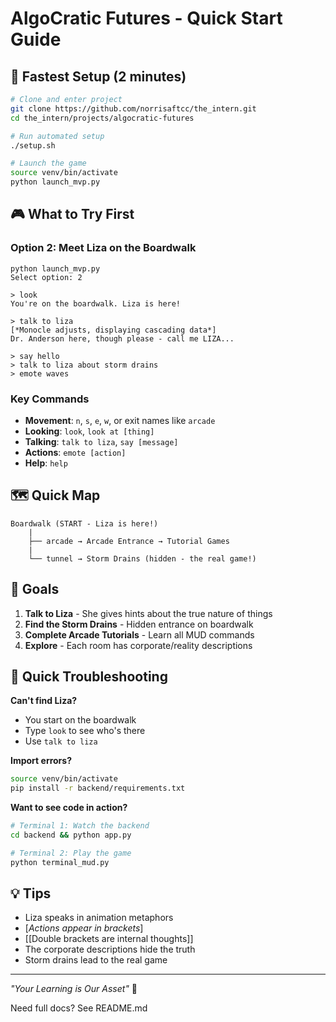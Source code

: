 # AlgoCratic Futures - Quick Start Guide

## 🚀 Fastest Setup (2 minutes)

```bash
# Clone and enter project
git clone https://github.com/norrisaftcc/the_intern.git
cd the_intern/projects/algocratic-futures

# Run automated setup
./setup.sh

# Launch the game
source venv/bin/activate
python launch_mvp.py
```

## 🎮 What to Try First

### Option 2: Meet Liza on the Boardwalk
```
python launch_mvp.py
Select option: 2

> look
You're on the boardwalk. Liza is here!

> talk to liza
[*Monocle adjusts, displaying cascading data*]
Dr. Anderson here, though please - call me LIZA...

> say hello
> talk to liza about storm drains
> emote waves
```

### Key Commands
- **Movement**: `n`, `s`, `e`, `w`, or exit names like `arcade`
- **Looking**: `look`, `look at [thing]`
- **Talking**: `talk to liza`, `say [message]`
- **Actions**: `emote [action]`
- **Help**: `help`

## 🗺️ Quick Map

```
Boardwalk (START - Liza is here!)
    |
    ├── arcade → Arcade Entrance → Tutorial Games
    |
    └── tunnel → Storm Drains (hidden - the real game!)
```

## 🎯 Goals

1. **Talk to Liza** - She gives hints about the true nature of things
2. **Find the Storm Drains** - Hidden entrance on boardwalk
3. **Complete Arcade Tutorials** - Learn all MUD commands
4. **Explore** - Each room has corporate/reality descriptions

## 🐛 Quick Troubleshooting

**Can't find Liza?**
- You start on the boardwalk
- Type `look` to see who's there
- Use `talk to liza`

**Import errors?**
```bash
source venv/bin/activate
pip install -r backend/requirements.txt
```

**Want to see code in action?**
```bash
# Terminal 1: Watch the backend
cd backend && python app.py

# Terminal 2: Play the game
python terminal_mud.py
```

## 💡 Tips

- Liza speaks in animation metaphors
- [*Actions appear in brackets*]
- [[Double brackets are internal thoughts]]
- The corporate descriptions hide the truth
- Storm drains lead to the real game

---

*"Your Learning is Our Asset"* 🏢

Need full docs? See README.md